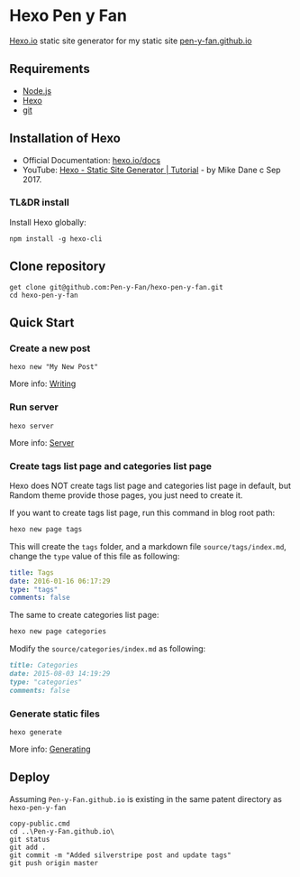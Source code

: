 # Hexo Pen y Fan

[Hexo.io](https://hexo.io/) static site generator for my static site
 [pen-y-fan.github.io](https://pen-y-fan.github.io/)

## Requirements

- [Node.js](https://nodejs.org/en/download/)
- [Hexo](https://hexo.io/)
- [git](https://git-scm.com/downloads)

## Installation of Hexo

- Official Documentation: [hexo.io/docs](https://hexo.io/docs/)
- YouTube: [Hexo - Static Site Generator | Tutorial](https://www.youtube.com/playlist?list=PLLAZ4kZ9dFpOMJR6D25ishrSedvsguVSm) -
 by Mike Dane c Sep 2017.

### TL&DR install

Install Hexo globally:

```shell script
npm install -g hexo-cli
``` 

## Clone repository

```shell script
get clone git@github.com:Pen-y-Fan/hexo-pen-y-fan.git
cd hexo-pen-y-fan
``` 

## Quick Start

### Create a new post

```shell script
hexo new "My New Post"
```

More info: [Writing](https://hexo.io/docs/writing.html)

### Run server

```shell script
hexo server
```

More info: [Server](https://hexo.io/docs/server.html)

### Create tags list page and categories list page

Hexo does NOT create tags list page and categories list page in default, but Random theme provide those pages, you just
 need to create it.

If you want to create tags list page, run this command in blog root path:

```sh
hexo new page tags
```

This will create the `tags` folder, and a markdown file `source/tags/index.md`, change the `type` value of this file as
 following:

```yml
title: Tags
date: 2016-01-16 06:17:29
type: "tags"
comments: false
```

The same to create categories list page:

```sh
hexo new page categories
```

Modify the `source/categories/index.md` as following:

```md
title: Categories
date: 2015-08-03 14:19:29
type: "categories"
comments: false
```

### Generate static files

```shell script
hexo generate
```

More info: [Generating](https://hexo.io/docs/generating.html)

## Deploy

Assuming `Pen-y-Fan.github.io` is existing in the same patent directory as `hexo-pen-y-fan`

```shell script
copy-public.cmd
cd ..\Pen-y-Fan.github.io\
git status
git add .
git commit -m "Added silverstripe post and update tags"
git push origin master
```
